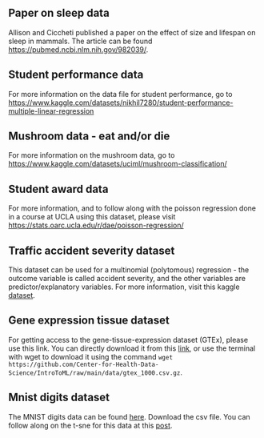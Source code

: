 ## Paper on sleep data
Allison and Ciccheti published a paper on the effect of size and lifespan on sleep in mammals. The article can be found https://pubmed.ncbi.nlm.nih.gov/982039/. 

## Student performance data
For more information on the data file for student performance, go to https://www.kaggle.com/datasets/nikhil7280/student-performance-multiple-linear-regression

## Mushroom data - eat and/or die
For more information on the mushroom data, go to https://www.kaggle.com/datasets/uciml/mushroom-classification/

## Student award data
For more information, and to follow along with the poisson regression done in a course at UCLA using this dataset, please visit https://stats.oarc.ucla.edu/r/dae/poisson-regression/

## Traffic accident severity dataset 
This dataset can be used for a multinomial (polytomous) regression - the outcome variable is called accident severity, and the other variables are predictor/explanatory variables. For more information, visit this kaggle [dataset](https://www.kaggle.com/datasets/adityaakuskar/accident-prediction-dataset?select=RTA+Dataset.csv).

## Gene expression tissue dataset
For getting access to the gene-tissue-expression dataset (GTEx), please use this link. You can directly download it from this [link](https://github.com/Center-for-Health-Data-Science/IntroToML/raw/main/data/gtex_1000.csv.gz), or use the terminal with wget to download it using the command `wget https://github.com/Center-for-Health-Data-Science/IntroToML/raw/main/data/gtex_1000.csv.gz`.

## Mnist digits dataset
The MNIST digits data can be found [here](https://github.com/pjreddie/mnist-csv-png?tab=readme-ov-file). Download the csv file. You can follow along on the t-sne for this data at this [post](https://www.appsilon.com/post/r-tsne).
